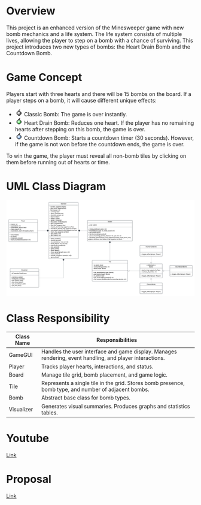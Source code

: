 # Overview
This project is an enhanced version of the Minesweeper game with new bomb mechanics and a life system. The life system consists of multiple lives, allowing the player to step on a bomb with a chance of surviving.  This project introduces two new types of bombs: the Heart Drain Bomb and the Countdown Bomb.

# Game Concept
Players start with three hearts and there will be 15 bombs on the board. If a player steps on a bomb, it will cause different unique effects:
- <img src="image/classic.png" alt="Classic Bomb" width="20" height="20"> Classic Bomb: The game is over instantly.
- <img src="image/heartdrain.png" alt="Classic Bomb" width="20" height="20"> Heart Drain Bomb: Reduces one heart. If the player has no remaining hearts after stepping on this bomb, the game is over.
- <img src="image/countdown.png" alt="Classic Bomb" width="20" height="20"> Countdown Bomb: Starts a countdown timer (30 seconds). However, if the game is not won before the countdown ends, the game is over.

To win the game, the player must reveal all non-bomb tiles by clicking on them before running out of hearts or time.

# UML Class Diagram
![UML](image/UML.png)

# Class Responsibility
| **Class Name** | **Responsibilities**                                                                                     |
|----------------|----------------------------------------------------------------------------------------------------------|
| GameGUI        | Handles the user interface and game display. Manages rendering, event handling, and player interactions. |
| Player         | Tracks player hearts, interactions, and status.                                                          |
| Board          | Manage tile grid, bomb placement, and game logic.                                                        |
| Tile           | Represents a single tile in the grid. Stores bomb presence, bomb type, and number of adjacent bombs.     |
| Bomb           | Abstract base class for bomb types.                                                                      |
| Visualizer     | Generates visual summaries. Produces graphs and statistics tables.                                       |

# Youtube
[Link](https://youtu.be/at2vWlNWSYY)

# Proposal
[Link](https://drive.google.com/file/d/1AA6IrNITFUoffsFquPtr09E6GohyyJWH/view?usp=sharing)
